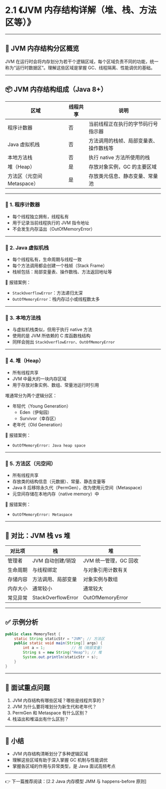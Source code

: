 # 2.1 《JVM 内存结构详解（堆、栈、方法区等）》

------

## 🧠 JVM 内存结构分区概览

JVM 在运行时会将内存划分为若干个逻辑区域，每个区域负责不同的功能，统一称为“运行时数据区”。理解这些区域是掌握 GC、线程隔离、性能调优的基础。

------

## 📦 JVM 内存结构组成（Java 8+）

| 区域                       | 线程共享 | 说明                                   |
| -------------------------- | -------- | -------------------------------------- |
| 程序计数器                 | 否       | 当前线程正在执行的字节码行号指示器     |
| Java 虚拟机栈              | 否       | 方法调用的栈帧、局部变量表、操作数栈等 |
| 本地方法栈                 | 否       | 执行 native 方法所使用的栈             |
| 堆（Heap）                 | 是       | 存放对象实例，GC 的主要区域            |
| 方法区（元空间 Metaspace） | 是       | 存放类元信息、静态变量、常量池         |

------

### 🔹 1. 程序计数器

- 每个线程独立拥有，线程私有
- 用于记录当前线程执行的 JVM 指令地址
- 不会发生内存溢出（OutOfMemoryError）

------

### 🔹 2. Java 虚拟机栈

- 每个线程私有，生命周期与线程一致
- 每个方法调用都会创建一个栈帧（Stack Frame）
- 栈帧包括：局部变量表、操作数栈、方法返回地址等

📌 报错案例：

- `StackOverflowError`：方法递归太深
- `OutOfMemoryError`：栈内存过小或线程数太多

------

### 🔹 3. 本地方法栈

- 与虚拟机栈类似，但用于执行 native 方法
- 使用的是 JVM 所依赖的 C 库函数栈结构
- 同样会抛出 `StackOverflowError`、`OutOfMemoryError`

------

### 🔹 4. 堆（Heap）

- 所有线程共享
- JVM 中最大的一块内存区域
- 用于存放对象实例、数组、常量池运行时引用

堆通常分为两个逻辑分区：

- 年轻代（Young Generation）
  - Eden（伊甸园）
  - Survivor（幸存区）
- 老年代（Old Generation）

📌 报错案例：

- `OutOfMemoryError: Java heap space`

------

### 🔹 5. 方法区（元空间）

- 所有线程共享
- 存放类的结构信息（元数据）、常量、静态变量等
- Java 8 后移除永久代（PermGen），改为使用元空间（Metaspace）
- 元空间存储在本地内存（native memory）中

📌 报错案例：

- `OutOfMemoryError: Metaspace`

------

## 🔎 对比：JVM 栈 vs 堆

| 对比项   | 栈                 | 堆                    |
| -------- | ------------------ | --------------------- |
| 管理者   | JVM 自动创建/销毁  | JVM 统一管理，GC 回收 |
| 生命周期 | 与线程绑定         | 与对象引用计数有关    |
| 存储内容 | 方法调用、局部变量 | 对象实例与数组        |
| 内存大小 | 通常较小           | 通常较大              |
| 常见异常 | StackOverflowError | OutOfMemoryError      |

------

## ✅ 示例分析

```java
public class MemoryTest {
    static String staticStr = "JVM"; // 方法区
    public static void main(String[] args) {
        int a = 1;            // 栈（局部变量）
        String s = new String("Heap"); // 堆
        System.out.println(staticStr + s);
    }
}
```

------

## 📌 面试重点问题

1. JVM 内存结构有哪些区域？哪些是线程共享的？
2. JVM 为什么要将堆划分为新生代和老年代？
3. PermGen 和 Metaspace 有什么区别？
4. 栈溢出和堆溢出有什么区别？

------

## 📝 小结

- JVM 内存结构清晰划分了多种逻辑区域
- 理解这些区域有助于深入掌握 GC 机制与性能调优
- 掌握各区域的作用与异常类型，是 Java 面试高频考点

------

👉 下一篇推荐阅读：[2.2 Java 内存模型 JMM 与 happens-before 原则]